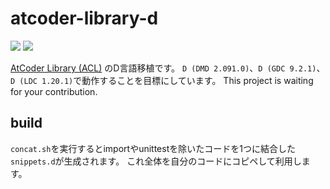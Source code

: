 # atcoder-library-d

![](https://github.com/kotet/atcoder-library-d/workflows/Test:%20dmd%20&%20ldc/badge.svg?branch=master)
![](https://github.com/kotet/atcoder-library-d/workflows/Test:%20gdc/badge.svg?branch=master)

[AtCoder Library (ACL)](https://atcoder.jp/posts/517)
のD言語移植です。
`D (DMD 2.091.0)`、`D (GDC 9.2.1)`、`D (LDC 1.20.1)`で動作することを目標にしています。
This project is waiting for your contribution.

## build

`concat.sh`を実行するとimportやunittestを除いたコードを1つに結合した`snippets.d`が生成されます。
これ全体を自分のコードにコピペして利用します。